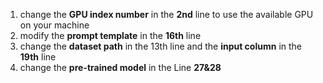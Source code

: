 

1. change the **GPU index number** in the **2nd** line to use the available GPU on your machine
2. modify the **prompt template** in the **16th** line
3. change the **dataset path** in the 13th line and the **input column** in the **19th** line
4. change the **pre-trained model** in the Line **27&28**

